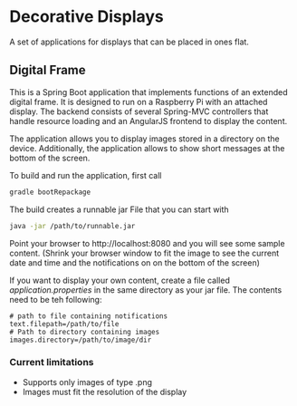 # Decorative Displays

A set of applications for displays that can be placed in ones flat.

## Digital Frame

This is a Spring Boot application that implements functions of an extended digital frame. It is designed to run on a Raspberry Pi with an attached display. The backend consists of several Spring-MVC controllers that handle resource loading and an AngularJS frontend to display the content.

The application allows you to display images stored in a directory on the device. Additionally, the application allows to show short messages at the bottom of the screen. 

To build and run the application, first call

```sh
gradle bootRepackage
```
The build creates a runnable jar File that you can start with
```sh
java -jar /path/to/runnable.jar
```
Point your browser to http://localhost:8080 and you will see some sample content. (Shrink your browser window to fit the image to see the current date and time and the notifications on on the bottom of the screen)

If you want to display your own content, create a file called *application.properties* in the same directory as your jar file. The contents need to be teh following:

```dosini
# path to file containing notifications
text.filepath=/path/to/file
# Path to directory containing images
images.directory=/path/to/image/dir
```

### Current limitations
 * Supports only images of type .png
 * Images must fit the resolution of the display